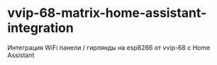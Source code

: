 # vvip-68-matrix-home-assistant-integration
Интеграция WiFi панели / гирлянды на esp8266 от vvip-68 с Home Assistant
